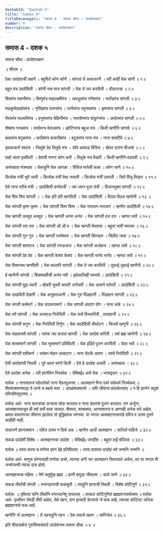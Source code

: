 ```yaml
---
dashakId: "dashak-5"
title: "Samas 4"
titleDevanagari: "समास 4 - समास चौथा : उपदेशलक्षण"
number: 4
description: "समास चौथा : उपदेशलक्षण"
---
```


## समास 4 - दशक ५

समास चौथा : उपदेशलक्षण

॥ श्रीराम ॥

ऐका उपदेशाचीं लक्षणें । बहुविधें कोण कोणें ।
सांगतां तें असाधारणें । परी कांहीं येक सांगों ॥ १॥

बहुत मंत्र उपदेशिती । कोणी नाम मात्र सांगती ।
येक ते जप करविती । वोंकाराचा ॥ २॥

शिवमंत्र भवानीमंत्र । विष्णुमंत्र माहाल्क्ष्मीमंत्र ।
अवधूतमंत्र गणेशमंत्र । मार्तंडमंत्र सांगती ॥ ३॥

मछकूर्मवर्ह्हावमंत्र । नृसिंहमंत्र वामनमंत्र ।
भार्गवमंत्र रघुनाथमंत्र । कृष्णमंत्र सांगती ॥ ४॥

भैरवमंत्र मल्लारिमंत्र । हनुमंतमंत्र येक्षिणीमंत्र ।
नारायेणमंत्र पांडुरंगमंत्र । अघोरमंत्र सांगती ॥ ५॥

शेषमंत्र गरुडमंत्र । वायोमन्त्र वेताळमंत्र ।
झोटिंगमंत्र बहुधा मंत्र । किती म्हणौनि सांगावे ॥ ६॥

बाळामंत्र बगुळामंत्र । काळिमंत्र कंकाळिमंत्र ।
बटुकमंत्र नाना मंत्र । नाना शक्तींचे ॥ ७॥

पृथकाकारें स्वतंत्र । जितुके देव तितुके मंत्र ।
सोपे अवघड विचित्र । खेचर दारुण बीजाचे ॥ ८॥

पाहों जातां पृथ्वीवरी । देवांची गणना कोण करी ।
तितुके मंत्र वैखरी । किती म्हणौनि वदवावी ॥ ९॥

असंख्यात मंत्रमाळा । येकाहूनि येक आगळा ।
विचित्र मायेची कळा । कोण जाणे ॥ १०॥

कित्येक मंत्रीं भूतें जाती । कित्येक मंत्रीं वेथा नासती ।
कित्येक मंत्रीं उतरती । सितें विंचू विखार ॥ ११॥

ऐसे नाना परीचे मंत्री । उपदेशिती कर्णपात्रीं ।
जप ध्यान पूजा यंत्री । विधानयुक्त सांगती ॥ १२॥

येक शिव शिव सांगती । । येक हरि हरि म्हणविती ।
येक उपदेशिती । विठल विठल म्हणोनी ॥ १३ ॥

येक सांगती कृष्ण कृष्ण । येक सांगती विष्ण विष्ण ।
येक नारायण नारायण । म्हणौन उपदेशिती ॥ १४॥

येक म्हणती अच्युत अच्युत । येक म्हणती अनंत अनंत ।
येक सांगती दत्त दत्त । म्हणत जावें ॥ १५॥

येक सांगती राम राम । येक सांगती ऒं ऒं म ।
येक म्हणती मेघशाम । बहुतां नामीं स्मरावा ॥ १६॥

येक सांगती गुरु गुरु । येक म्हणती परमेश्वरु ।
येक म्हणती विघ्नहरु । चिंतीत जावा ॥ १७॥

येक सांगती शामराज । येक सांगती गरुडध्वज ।
येक सांगती अधोक्षज । म्हणत जावें ॥ १८॥

येक सांगती देव देव । येक म्हणती केशव केशव ।
येक म्हणती भार्गव भार्गव । म्हणत जावें ॥ १९॥

येक विश्वनाथ म्हणविती । येक मल्लारि सांगती ।
येक ते जप करविती । तुका‍ई तुका‍ई म्हणौनी ॥ २०॥

हें म्हणौनी सांगावें । शिवशक्तीचीं अनंत नांवें ।
इछेसारिखीं स्वभावें । उपदेशिती ॥ २१॥

येक सांगती मुद्रा च्यारी । खेचरी भूचरी चाचरी अगोचरी ।
येक आसनें परोपरी । उपदेशिती ॥ २२॥

येक दाखविती देखणी । येक अनुहातध्वनी ।
येक गुरु पिंडज्ञानी । पिंडज्ञान सांगती ॥ २३॥

येक संगती कर्ममार्ग । येक उपासनामार्ग ।
येक सांगती अष्टांग योग । नाना चक्रें ॥ २४॥

येक तपें सांगती । येक अजपाअ निरोपिती ।
येक तत्वें विस्तारिती , तत्वज्ञानी ॥ २५॥

येक सांगती सगुण । येक निरोपिती निर्गुण ।
येक उपदेशिती तीर्थाटण । फिरावें म्हणूनी ॥ २६॥

येक माहावाक्यें सांगती । त्यांचा जप करावा म्हणती ।
येक उपदेश करिती । सर्व ब्रह्म म्हणोनी ॥ २७॥

येक शाक्तमार्ग सांगती । येक मुक्तमार्ग प्रतिष्ठिती ।
येक इंद्रियें पूजन करविती । येका भावें ॥ २८॥

येक सांगती वशीकर्ण । स्तंबन मोहन उच्चाटण ।
नाना चेटकें आपण । स्वयें निरोपिती ॥ २९॥

ऐसी उपदेशांची स्थिती । पुरे आतां सांगों किती ।
ऐसे हे उपदेश असती । असंख्यात । ३०॥

ऐसे उपदेश अनेक । परी ज्ञानेविण निरार्थक ।
येविषईंs असे येक । भगवद्वचन ॥ ३१॥

श्लोक ॥ नानाशास्त्रं पठेल्लोको नाना दैवतपूजनम् ।
आत्मज्ञानं विना पार्थ सर्वकर्म निरर्थकम् ॥
शैवशाक्तागमाद्या ये अन्ये च बहवो मताः ।
अपभ्रंशसमास्ते । अपि जीवानां भ्रांतचेतसाम् ॥
न हि ज्ञानेन सदृशं पवित्रमिदमुत्तमम् ॥

श्लोक अर्थ- नाना शास्त्रांचा अभ्यास लोक करतात व नाना देवतांचे पूजन करतात. पण अर्जुना, आत्मज्ञानावाचून ही सर्व कर्मे वाया जातात. शैवमत, शाक्तमत, आगमशास्त्र व आणखी अनेक मते आहेत. भ्रमात वावरणाऱ्या जीवांना झालेला तो बुद्धिप्रशच जाणावा. या जगात आत्मज्ञानासारखे पवित्र व उत्तम दुसरे काहीही नाही.

याकारणें ज्ञानासमान । पवित्र उत्तम न दिसे अन्न ।
म्हणौन आधीं आत्मज्ञान । साधिलें पाहिजे ॥ ३२॥

सकळ उपदेशीं विशेष । आत्मज्ञानाचा उपदेश ।
येविषईंs जगदीश । बहुतां ठा‍ईं बोलिला ॥ ३३॥

श्लोक ॥ यस्य कस्य च वर्णस्य ज्ञानं देहे प्रतिष्ठितम् ।
तस्य दासस्य दासोहं भवे जन्मनि जन्मनि ॥

श्लोक अर्थ- माणूस कोणत्याही वर्णाचा असो, त्याच्या अंगी जर आत्मज्ञान स्थिरावले असेल, तर या जगात मी जन्मोजन्मी त्याचा दास होतो.

आत्मज्ञानाचा महिमा । नेणे चतुर्मुख ब्रह्मा ।
प्राणी बापुडा जीवात्मा । काये जाणे ॥ ३४॥

सकळ तीर्थांची संगती । स्नानदानाची फळश्रुती ।
त्याहूनि ज्ञानाची स्थिती । विशेष कोटिगुणें ॥ ३५॥

श्लोक: ॥ पृथिव्यां यानि तीर्थानि स्नानदानेषु यत्फलम् ।
तत्फलं कोटिगुणितं ब्रह्मज्ञानसमोपमम् ॥
श्लोक अर्थ- पृथ्वीवर जेवढी तीर्थे आहेत, तेथे खान, दान इत्यादी केल्याचे जे फळ आहे, त्याच्या कोटिपट अधिक ब्रह्मज्ञानाचे फळ आहे.

म्हणौनि जें आत्मज्ञान । तें गहनाहूनि गहन ।
ऐक तयाचें लक्षण । सांगिजेल ॥ ३६॥

इति श्रीदासबोधे गुरुशिष्यसंवादे उपदेशनाम समास चौथा ॥ ४ ॥
